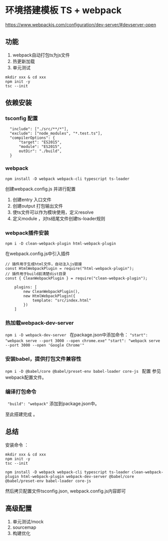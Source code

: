 # 环境搭建模板 TS + webpack 
https://www.webpackjs.com/configuration/dev-server/#devserver-open
## 功能 
1. webpack自动打包ts为js文件 
2. 热更新加载
3. 单元测试 

```
mkdir xxx & cd xxx
npm init -y 
tsc --init
```
## 依赖安装 
### tsconfig 配置  
```
  "include": ["./src/**/*"],
  "exclude": ["node_modules", "*.test.ts"],
  "compilerOptions": {
      "target": "ES2015",
      "module": "ES2015", 
      outDir": "./build", 
  }
```

### webpack 
`npm install -D webpack webpack-cli typescript ts-loader` 

创建webpack.config.js 并进行配置 
1. 创建entry 入口文件 
2. 创建output 打包输出文件
3. 使ts文件可以作为模块使用，定义resolve 
4. 定义module ，对ts结尾文件创建ts-loader规则 

### webpack插件安装 
`npm i -D clean-webpack-plugin html-webpack-plugin`

在webpack.config.js中引入插件 
```
// 插件用于生成html文件，自动注入js链接 
const HtmlWebpackPlugin = require("html-webpack-plugin");
// 插件用于build前清楚dist目录
const { CleanWebpackPlugin } = require("clean-webpack-plugin");

    plugins: [
        new CleanWebpackPlugin(),
        new HtmlWebpackPlugin({
            template: "src/index.html"
        })
    ]
```

### 热加载webpack-dev-server 
`npm i -D webpack-dev-server ` 
在package.json中添加命令： 
`"start": "webpack serve --port 3000 --open chrome.exe"`
`"start": "webpack serve --port 3000 --open 'Google Chrome'"`

### 安装babel，提供打包文件兼容性
`npm i -D @babel/core @babel/preset-env babel-loader core-js `
配置 参见webpack配置文件。

### 编译打包命令 
` "build": "webpack"` 添加到package.json中。 

至此搭建完成 。

## 总结 
安装命令 ： 
```
mkdir xxx & cd xxx
npm init -y 
tsc --init

npm install -D webpack webpack-cli typescript ts-loader clean-webpack-plugin html-webpack-plugin webpack-dev-server @babel/core @babel/preset-env babel-loader core-js
```
然后拷贝配置文件tsconfig.json, webpack.config.js内容即可

## 高级配置 
1. 单元测试/mock
2. sourcemap 
3. 构建优化 
